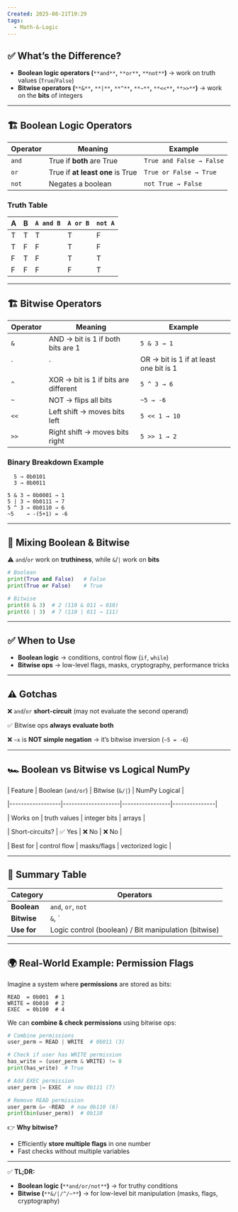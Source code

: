 ```yaml
---
Created: 2025-08-21T19:29
tags:
  - Math-&-Logic
---
```

## ✅ **What’s the Difference?**

- **Boolean logic operators (**`**and**`**,** `**or**`**,** `**not**`**)** → work on truth values (`True`/`False`)
- **Bitwise operators (**`**&**`**,** `**|**`**,** `**^**`**,** `**~**`**,** `**<<**`**,** `**>>**`**)** → work on the **bits** of integers

---

## 🏗 **Boolean Logic Operators**

|Operator|Meaning|Example|
|---|---|---|
|`and`|True if **both** are True|`True and False → False`|
|`or`|True if **at least one** is True|`True or False → True`|
|`not`|Negates a boolean|`not True → False`|

### Truth Table

|A|B|`A and B`|`A or B`|`not A`|
|---|---|---|---|---|
|T|T|T|T|F|
|T|F|F|T|F|
|F|T|F|T|T|
|F|F|F|F|T|

---

## 🏗 **Bitwise Operators**

|Operator|Meaning|Example|
|---|---|---|
|`&`|AND → bit is 1 if both bits are 1|`5 & 3 → 1`|
|`|`|OR → bit is 1 if at least one bit is 1|
|`^`|XOR → bit is 1 if bits are different|`5 ^ 3 → 6`|
|`~`|NOT → flips all bits|`~5 → -6`|
|`<<`|Left shift → moves bits left|`5 << 1 → 10`|
|`>>`|Right shift → moves bits right|`5 >> 1 → 2`|

### Binary Breakdown Example

```Plain
  5 → 0b0101
  3 → 0b0011

5 & 3 → 0b0001 → 1
5 | 3 → 0b0111 → 7
5 ^ 3 → 0b0110 → 6
~5    → -(5+1) = -6
```

---

## 🔹 **Mixing Boolean & Bitwise**

⚠️ `and`/`or` work on **truthiness**, while `&`/`|` work on **bits**

```Python
# Boolean
print(True and False)   # False
print(True or False)    # True

# Bitwise
print(6 & 3)  # 2 (110 & 011 → 010)
print(6 | 3)  # 7 (110 | 011 → 111)
```

---

## ✅ **When to Use**

- **Boolean logic** → conditions, control flow (`if`, `while`)
- **Bitwise ops** → low-level flags, masks, cryptography, performance tricks

---

## ⚠️ **Gotchas**

❌ `and`/`or` **short-circuit** (may not evaluate the second operand)

✅ Bitwise ops **always evaluate both**

❌ `~x` is **NOT simple negation** → it’s bitwise inversion (`~5 = -6`)

---

## 🏎 **Boolean vs Bitwise vs Logical NumPy**

| Feature | Boolean (`and/or`) | Bitwise (`&/|`) | NumPy Logical |

|------------------|--------------------|-----------------|---------------|

| Works on | truth values | integer bits | arrays |

| Short-circuits? | ✅ Yes | ❌ No | ❌ No |

| Best for | control flow | masks/flags | vectorized logic |

---

## 📌 **Summary Table**

|Category|Operators|
|---|---|
|**Boolean**|`and`, `or`, `not`|
|**Bitwise**|`&`, `|
|**Use for**|Logic control (boolean) / Bit manipulation (bitwise)|

---

## 🌍 **Real-World Example: Permission Flags**

Imagine a system where **permissions** are stored as bits:

```Plain
READ  = 0b001  # 1
WRITE = 0b010  # 2
EXEC  = 0b100  # 4
```

We can **combine & check permissions** using bitwise ops:

```Python
# Combine permissions
user_perm = READ | WRITE  # 0b011 (3)

# Check if user has WRITE permission
has_write = (user_perm & WRITE) != 0
print(has_write)  # True

# Add EXEC permission
user_perm |= EXEC  # now 0b111 (7)

# Remove READ permission
user_perm &= ~READ  # now 0b110 (6)
print(bin(user_perm))  # 0b110
```

👉 **Why bitwise?**

- Efficiently **store multiple flags** in one number
- Fast checks without multiple variables

---

✅ **TL;DR:**

- **Boolean logic (**`**and/or/not**`**)** → for truthy conditions
- **Bitwise (**`**&/|/^/~**`**)** → for low-level bit manipulation (masks, flags, cryptography)
